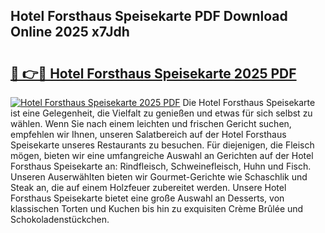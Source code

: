 ## Hotel Forsthaus Speisekarte PDF Download Online 2025 x7Jdh

# <h2><a href="http://gc971ks.nevu.top/?p=Hotel+Forsthaus+Speisekarte">🔗 👉🔴 Hotel Forsthaus Speisekarte 2025 PDF</a></h2>

[![Hotel Forsthaus Speisekarte 2025 PDF](https://i.imgur.com/dBaPXMq.png)](http://gc971ks.nevu.top/?p=Hotel+Forsthaus+Speisekarte)
Die Hotel Forsthaus Speisekarte ist eine Gelegenheit, die Vielfalt zu genießen und etwas für sich selbst zu wählen. Wenn Sie nach einem leichten und frischen Gericht suchen, empfehlen wir Ihnen, unseren Salatbereich auf der Hotel Forsthaus Speisekarte unseres Restaurants zu besuchen. Für diejenigen, die Fleisch mögen, bieten wir eine umfangreiche Auswahl an Gerichten auf der Hotel Forsthaus Speisekarte an: Rindfleisch, Schweinefleisch, Huhn und Fisch. Unseren Auserwählten bieten wir Gourmet-Gerichte wie Schaschlik und Steak an, die auf einem Holzfeuer zubereitet werden. Unsere Hotel Forsthaus Speisekarte bietet eine große Auswahl an Desserts, von klassischen Torten und Kuchen bis hin zu exquisiten Crème Brûlée und Schokoladenstückchen.
